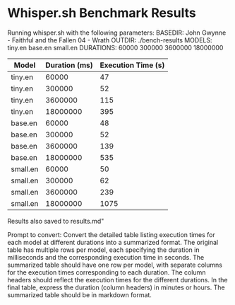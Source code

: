 # Whisper.sh Benchmark Results

Running whisper.sh with the following parameters:
BASEDIR: John Gwynne - Faithful and the Fallen 04 - Wrath
OUTDIR: ./bench-results
MODELS: tiny.en base.en small.en
DURATIONS: 60000 300000 3600000 18000000

| Model | Duration (ms) | Execution Time (s) |
|-------|----------|------|
| tiny.en | 60000 | 47 |
| tiny.en | 300000 | 52 |
| tiny.en | 3600000 | 115 |
| tiny.en | 18000000 | 395 |
| base.en | 60000 | 48 |
| base.en | 300000 | 52 |
| base.en | 3600000 | 139 |
| base.en | 18000000 | 535 |
| small.en | 60000 | 50 |
| small.en | 300000 | 62 |
| small.en | 3600000 | 239 |
| small.en | 18000000 | 1075 |

Results also saved to results.md"

Prompt to convert:
Convert the detailed table listing execution times for each model at different durations into a summarized format. 
The original table has multiple rows per model, each specifying the duration in milliseconds and
the corresponding execution time in seconds. 
The summarized table should have one row per model, 
with separate columns for the execution times corresponding to each duration. 
The column headers should reflect the execution times for the different durations. 
In the final table, express the duration (column headers) in minutes or hours.
The summarized table should be in markdown format.
